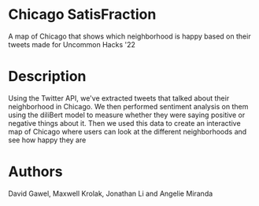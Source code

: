 # Chicago SatisFraction

A map of Chicago that shows which neighborhood is happy based on their tweets
made for Uncommon Hacks '22

# Description

Using the Twitter API, we've extracted tweets that talked about their neighborhood in Chicago. We then performed sentiment analysis on them using the diliBert model to measure whether they were saying positive or negative things about it. Then we used this data to create an interactive map of Chicago where users can look at the different neighborhoods and see how happy they are

# Authors
David Gawel, Maxwell Krolak, Jonathan Li and Angelie Miranda
